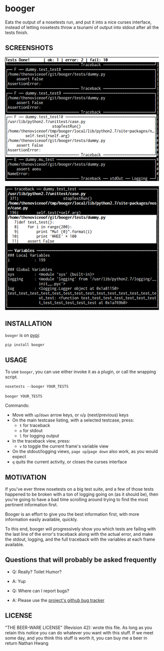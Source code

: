 booger
================================================================================
Eats the output of a nosetests run, and put it into a nice curses
interface, instead of letting nosetests throw a tsunami of output into
stdout after all the tests finish.


SCREENSHOTS
--------------------------------------------------------------------------------

![Booger main listing](https://raw.githubusercontent.com/thenoviceoof/booger/docs/docs/page1.png)

![Booger variable view](https://raw.githubusercontent.com/thenoviceoof/booger/docs/docs/page2.png)


INSTALLATION
--------------------------------------------------------------------------------
`booger` is on [pypi](https://pypi.python.org/pypi/booger):

    pip install booger


USAGE
--------------------------------------------------------------------------------
To use `booger`, you can use either invoke it as a plugin, or call the
wrapping script.

    nosetests --booger YOUR_TESTS

    booger YOUR_TESTS

Commands:
 - Move with `up`/`down` arrow keys, or `n`/`p` (next/previous) keys
 - On the main testcase listing, with a selected testcase, press:
   - `t` for traceback
   - `o` for stdout
   - `l` for logging output
 - In the traceback view, press:
   - `v` to toggle the current frame's variable view
 - On the stdout/logging views, `page up`/`page down` also work, as
   you would expect
 - `q` quits the current activity, or closes the curses interface


MOTIVATION
--------------------------------------------------------------------------------
If you've ever threw nosetests on a big test suite, and a few of those
tests happened to be broken with a ton of logging going on (as it
should be), then you're going to have a bad time scrolling around
trying to find the most pertinent information first.

Booger is an effort to give you the best information first, with more
information easily available, quickly.

To this end, booger will progressively show you which tests are
failing with the last line of the error's traceback along with the
actual error, and make the stdout, logging, and the full traceback
with the variables at each frame available.


Questions that will probably be asked frequently
--------------------------------------------------------------------------------
 - Q: Really? Toilet Humor?
 - A: Yup

 - Q: Where can I report bugs?
 - A: Please use the [project's github bug
   tracker](https://github.com/thenoviceoof/booger/issues?state=open)


LICENSE
--------------------------------------------------------------------------------
"THE BEER-WARE LICENSE" (Revision 42):
<thenoviceoof> wrote this file. As long as you retain this notice you
can do whatever you want with this stuff. If we meet some day, and you
think this stuff is worth it, you can buy me a beer in return
Nathan Hwang <thenoviceoof>
